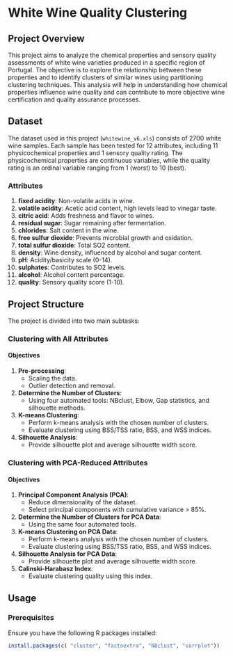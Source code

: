 # White Wine Quality Clustering

## Project Overview

This project aims to analyze the chemical properties and sensory quality assessments of white wine varieties produced in a specific region of Portugal. The objective is to explore the relationship between these properties and to identify clusters of similar wines using partitioning clustering techniques. This analysis will help in understanding how chemical properties influence wine quality and can contribute to more objective wine certification and quality assurance processes.

## Dataset

The dataset used in this project (`whitewine_v6.xls`) consists of 2700 white wine samples. Each sample has been tested for 12 attributes, including 11 physicochemical properties and 1 sensory quality rating. The physicochemical properties are continuous variables, while the quality rating is an ordinal variable ranging from 1 (worst) to 10 (best).

### Attributes

1. **fixed acidity**: Non-volatile acids in wine.
2. **volatile acidity**: Acetic acid content, high levels lead to vinegar taste.
3. **citric acid**: Adds freshness and flavor to wines.
4. **residual sugar**: Sugar remaining after fermentation.
5. **chlorides**: Salt content in the wine.
6. **free sulfur dioxide**: Prevents microbial growth and oxidation.
7. **total sulfur dioxide**: Total SO2 content.
8. **density**: Wine density, influenced by alcohol and sugar content.
9. **pH**: Acidity/basicity scale (0-14).
10. **sulphates**: Contributes to SO2 levels.
11. **alcohol**: Alcohol content percentage.
12. **quality**: Sensory quality score (1-10).

## Project Structure

The project is divided into two main subtasks:

### Clustering with All Attributes

#### Objectives

1. **Pre-processing**: 
    - Scaling the data.
    - Outlier detection and removal.
2. **Determine the Number of Clusters**: 
    - Using four automated tools: NBclust, Elbow, Gap statistics, and silhouette methods.
3. **K-means Clustering**: 
    - Perform k-means analysis with the chosen number of clusters.
    - Evaluate clustering using BSS/TSS ratio, BSS, and WSS indices.
4. **Silhouette Analysis**: 
    - Provide silhouette plot and average silhouette width score.

### Clustering with PCA-Reduced Attributes

#### Objectives

1. **Principal Component Analysis (PCA)**: 
    - Reduce dimensionality of the dataset.
    - Select principal components with cumulative variance > 85%.
2. **Determine the Number of Clusters for PCA Data**: 
    - Using the same four automated tools.
3. **K-means Clustering on PCA Data**: 
    - Perform k-means analysis with the chosen number of clusters.
    - Evaluate clustering using BSS/TSS ratio, BSS, and WSS indices.
4. **Silhouette Analysis for PCA Data**: 
    - Provide silhouette plot and average silhouette width score.
5. **Calinski-Harabasz Index**: 
    - Evaluate clustering quality using this index.

## Usage

### Prerequisites

Ensure you have the following R packages installed:

```r
install.packages(c( "cluster", "factoextra", "NBclust", "corrplot"))
